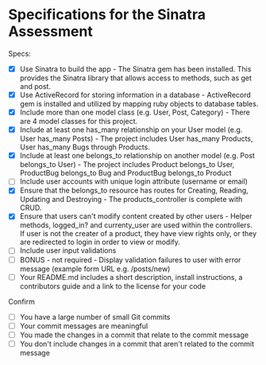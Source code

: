 # Specifications for the Sinatra Assessment

Specs:
- [x] Use Sinatra to build the app - The Sinatra gem has been installed. This provides the Sinatra library that allows access to methods, such as get and post.
- [x] Use ActiveRecord for storing information in a database - ActiveRecord gem is installed and utilized by mapping ruby objects to database tables.
- [x] Include more than one model class (e.g. User, Post, Category) - There are 4 model classes for this project.
- [x] Include at least one has_many relationship on your User model (e.g. User has_many Posts) - The project includes User has_many Products, User has_many Bugs through Products.
- [X] Include at least one belongs_to relationship on another model (e.g. Post belongs_to User) - The project includes Product belongs_to User, ProductBug belongs_to Bug and ProductBug belongs_to Product
- [ ] Include user accounts with unique login attribute (username or email)
- [x] Ensure that the belongs_to resource has routes for Creating, Reading, Updating and Destroying - The products_controller is complete with CRUD.
- [x] Ensure that users can't modify content created by other users - Helper methods, logged_in? and currenty_user are used within the controllers. If user is not the creater of a product, they have view rights only, or they are redirected to login in order to view or modify.
- [ ] Include user input validations
- [ ] BONUS - not required - Display validation failures to user with error message (example form URL e.g. /posts/new)
- [ ] Your README.md includes a short description, install instructions, a contributors guide and a link to the license for your code

Confirm
- [ ] You have a large number of small Git commits
- [ ] Your commit messages are meaningful
- [ ] You made the changes in a commit that relate to the commit message
- [ ] You don't include changes in a commit that aren't related to the commit message
